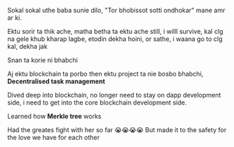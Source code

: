 Sokal sokal uthe baba sunie dilo, "Tor bhobissot sotti ondhokar" mane amr ar ki.

Ektu sorir ta thik ache, matha betha ta ektu ache still, i willl survive, kal clg na gele khub kharap lagbe, etodin dekha hoini, or sathe, i waana go to clg kal, dekha jak

Snan ta korie ni bhabchi 

Aj ektu blockchain ta porbo then ektu project ta nie bosbo bhabchi, **Decentralised task management**

Dived deep into blockchain, no longer need to stay on dapp development side, i need to get into the core blockchain development side.

Learned how **Merkle tree** works

Had the greates fight with her so far 😭😭😭😭
But made it to the safety for the love we have for each other